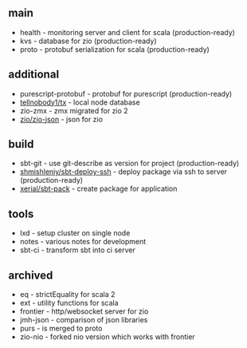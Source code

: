 ## main
* health - monitoring server and client for scala (production-ready)
* kvs - database for zio (production-ready)
* proto - protobuf serialization for scala (production-ready)

## additional
* purescript-protobuf - protobuf for purescript (production-ready)
* [tellnobody1/tx](https://github.com/tellnobody1/tx/) - local node database
* zio-zmx - zmx migrated for zio 2
* [zio/zio-json](https://github.com/zio/zio-json) - json for zio

## build
* sbt-git - use git-describe as version for project (production-ready)
* [shmishleniy/sbt-deploy-ssh](https://github.com/shmishleniy/sbt-deploy-ssh) - deploy package via ssh to server (production-ready)
* [xerial/sbt-pack](https://github.com/xerial/sbt-pack) - create package for application

## tools
* lxd - setup cluster on single node
* notes - various notes for development
* sbt-ci - transform sbt into ci server

## archived
* eq - strictEquality for scala 2
* ext - utility functions for scala
* frontier - http/websocket server for zio
* jmh-json - comparison of json libraries
* purs - is merged to proto
* zio-nio - forked nio version which works with frontier
